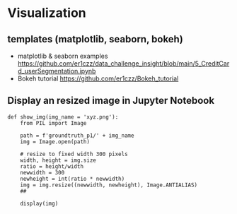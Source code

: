 # Visualization 

## templates (matplotlib, seaborn, bokeh)
- matplotlib & seaborn examples https://github.com/er1czz/data_challenge_insight/blob/main/5_CreditCard_userSegmentation.ipynb
- Bokeh tutorial https://github.com/er1czz/Bokeh_tutorial

## Display an resized image in Jupyter Notebook
```
def show_img(img_name = 'xyz.png'):
    from PIL import Image
    
    path = f'groundtruth_p1/' + img_name
    img = Image.open(path)
    
    # resize to fixed width 300 pixels
    width, height = img.size
    ratio = height/width
    newwidth = 300
    newheight = int(ratio * newwidth)
    img = img.resize((newwidth, newheight), Image.ANTIALIAS) 
    ##
  
    display(img)
```
